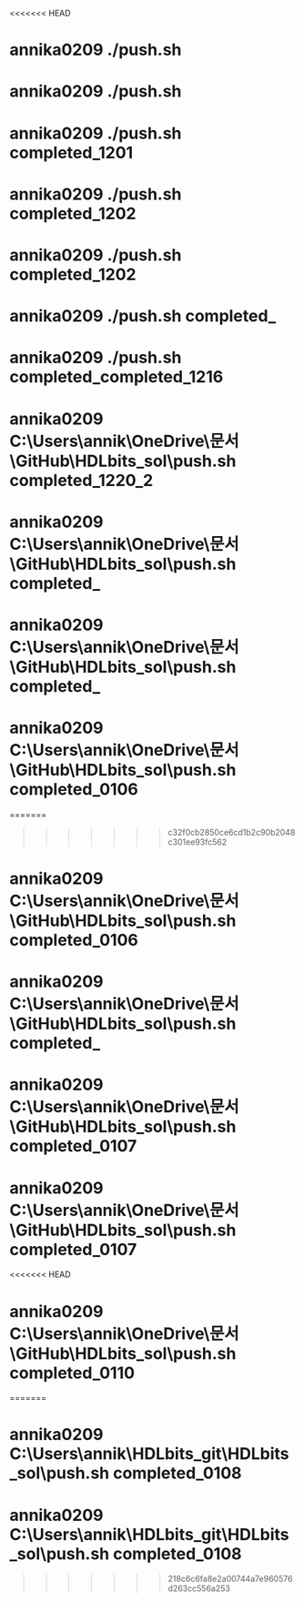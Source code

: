 <<<<<<< HEAD
# annika0209      ./push.sh      
# annika0209      ./push.sh      
# annika0209      ./push.sh      completed_1201
# annika0209      ./push.sh      completed_1202
# annika0209      ./push.sh      completed_1202
# annika0209      ./push.sh      completed_
# annika0209      ./push.sh      completed_completed_1216
# annika0209      C:\Users\annik\OneDrive\문서\GitHub\HDLbits_sol\push.sh      completed_1220_2
# annika0209      C:\Users\annik\OneDrive\문서\GitHub\HDLbits_sol\push.sh      completed_
# annika0209      C:\Users\annik\OneDrive\문서\GitHub\HDLbits_sol\push.sh      completed_
# annika0209      C:\Users\annik\OneDrive\문서\GitHub\HDLbits_sol\push.sh      completed_0106
=======

>>>>>>> c32f0cb2850ce6cd1b2c90b2048c301ee93fc562
# annika0209      C:\Users\annik\OneDrive\문서\GitHub\HDLbits_sol\push.sh      completed_0106
# annika0209      C:\Users\annik\OneDrive\문서\GitHub\HDLbits_sol\push.sh      completed_
# annika0209      C:\Users\annik\OneDrive\문서\GitHub\HDLbits_sol\push.sh      completed_0107
# annika0209      C:\Users\annik\OneDrive\문서\GitHub\HDLbits_sol\push.sh      completed_0107
<<<<<<< HEAD
# annika0209      C:\Users\annik\OneDrive\문서\GitHub\HDLbits_sol\push.sh      completed_0110
=======
# annika0209      C:\Users\annik\HDLbits_git\HDLbits_sol\push.sh      completed_0108
# annika0209      C:\Users\annik\HDLbits_git\HDLbits_sol\push.sh      completed_0108
>>>>>>> 218c6c6fa8e2a00744a7e960576d263cc556a253

